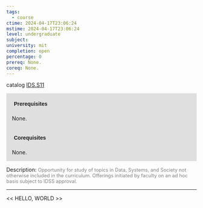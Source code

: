 ```yaml
---
tags:
  - course
ctime: 2024-04-17T23:06:24
mstime: 2024-04-17T23:06:24
level: undergraduate
subject: 
university: mit
completion: open
percentage: 0
prereq: None.
coreq: None.
---
```


catalog [IDS.S11](http://student.mit.edu/catalog/mIDSa.html#IDS.S11)

<span style="display: block; padding: 15px; background-color: rgb(100, 100, 100, 0.2);"><font id="m_prereq4067_0" style="display: block; font-family: Arial, sans-serif; font-weight: bold; padding: 5px">Prerequisites</font><br><span id="prereq4067_0">None.</span></span>
<span style="display: block; padding: 15px; background-color: rgb(100, 100, 100, 0.2);"><font id="m_coreq4067_0" style="display: block; font-family: Arial, sans-serif; font-weight: bold; padding: 5px">Corequisites</font><br><span id="coreq4067_0">None.</span></span>

<font style="">Description:</font>
<font style="color: grey; font-size: 0.8rem;">Opportunity for study of topics in Data, Systems, and Society not otherwise included in the curriculum. Offerings initiated by faculty on an ad hoc basis subject to IDSS approval.</font>



---

<< HELLO, WORLD >>
